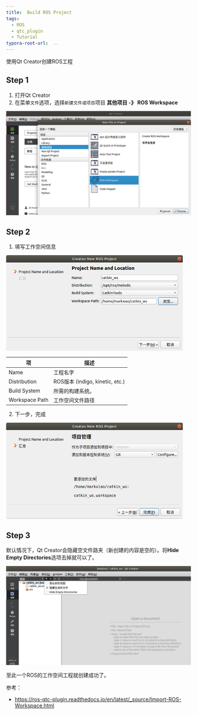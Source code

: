 ```yaml
---
title:  Build ROS Project
tags:
  - ROS
  - qtc_plugin
  - Tutorial
typora-root-url:  ..
---
```


使用Qt Creator创建ROS工程

<!--more-->

## Step 1

1. 打开Qt Creator
2. 在菜单`文件`选项，选择`新建文件或项目`项目  **其他项目 -》 ROS Workspace**
<img src="/images/07.png" alt="01" style="zoom: 67%;" />

## Step 2

1. 填写工作空间信息

<img src="/images/08.png" alt="01" style="zoom: 67%;" />

| 项             | 描述                            |
| -------------- | ------------------------------- |
| Name           | 工程名字                        |
| Distribution   | ROS版本 (indigo, kinetic, etc.) |
| Build System   | 所需的构建系统。                |
| Workspace Path | 工作空间文件路径                |

2. 下一步，完成

<img src="/images/09.png" alt="01" style="zoom: 67%;" />

## Step 3

默认情况下，Qt Creator会隐藏空文件路夹（新创建的内容是空的）。将**Hide Empty Directories**选项去掉就可以了。

<img src="/images/10.png" alt="01" style="zoom: 67%;" />

至此一个ROS的工作空间工程就创建成功了。

参考：

- https://ros-qtc-plugin.readthedocs.io/en/latest/_source/Import-ROS-Workspace.html